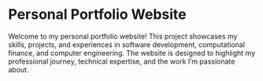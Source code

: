 # Personal Portfolio Website

Welcome to my personal portfolio website! This project showcases my skills, projects, and experiences in software development, computational finance, and computer engineering. The website is designed to highlight my professional journey, technical expertise, and the work I’m passionate about.
